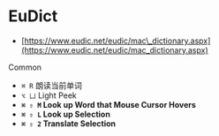 # EuDict

* [https://www.eudic.net/eudic/mac\_dictionary.aspx](https://www.eudic.net/eudic/mac_dictionary.aspx)

Common

* `⌘ R` 朗读当前单词
* `⌥ 凵` Light Peek
* **`⌘ ⇧ M` Look up Word that Mouse Cursor Hovers**
* **`⌘ ⇧ L` Look up Selection**
* **`⌘ ⇧ 2` Translate Selection**

